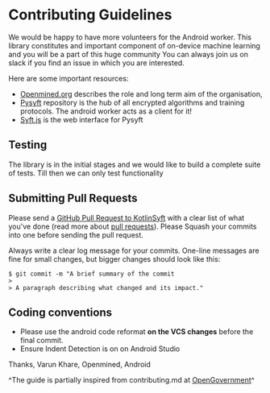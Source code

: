 # Contributing Guidelines

We would be happy to have more volunteers for the Android worker. This library constitutes and important component of on-device machine learning and you will be a part of this huge community
You can always join us on slack if you find an issue in which you are interested.

Here are some important resources:

  * [Openmined.org](https://www.openmined.org/) describes the role and long term aim of the organisation,
  * [Pysyft](https://github.com/OpenMined/PySyft) repository is the hub of all encrypted algorithms and training protocols. The android worker acts as a client for it! 
  * [Syft.js](https://github.com/OpenMined/syft.js) is the web interface for Pysyft
  
## Testing 

The library is in the initial stages and we would like to build a complete suite of tests. Till then we can only test functionality 

## Submitting Pull Requests

Please send a [GitHub Pull Request to KotlinSyft](https://github.com/OpenMined/KotlinSyft/master) with a clear list of what you've done (read more about [pull requests](http://help.github.com/pull-requests/)). Please Squash your commits into one before sending the pull request. 

Always write a clear log message for your commits. One-line messages are fine for small changes, but bigger changes should look like this:

    $ git commit -m "A brief summary of the commit
    > 
    > A paragraph describing what changed and its impact."

## Coding conventions

* Please use the android code reformat **on the VCS changes** before the final commit.
* Ensure Indent Detection is on on Android Studio

Thanks,
Varun Khare, Openmined, Android

^The guide is partially inspired from contributing.md at [OpenGovernment](https://github.com/opengovernment/opengovernment/blob/master/CONTRIBUTING.md)^
